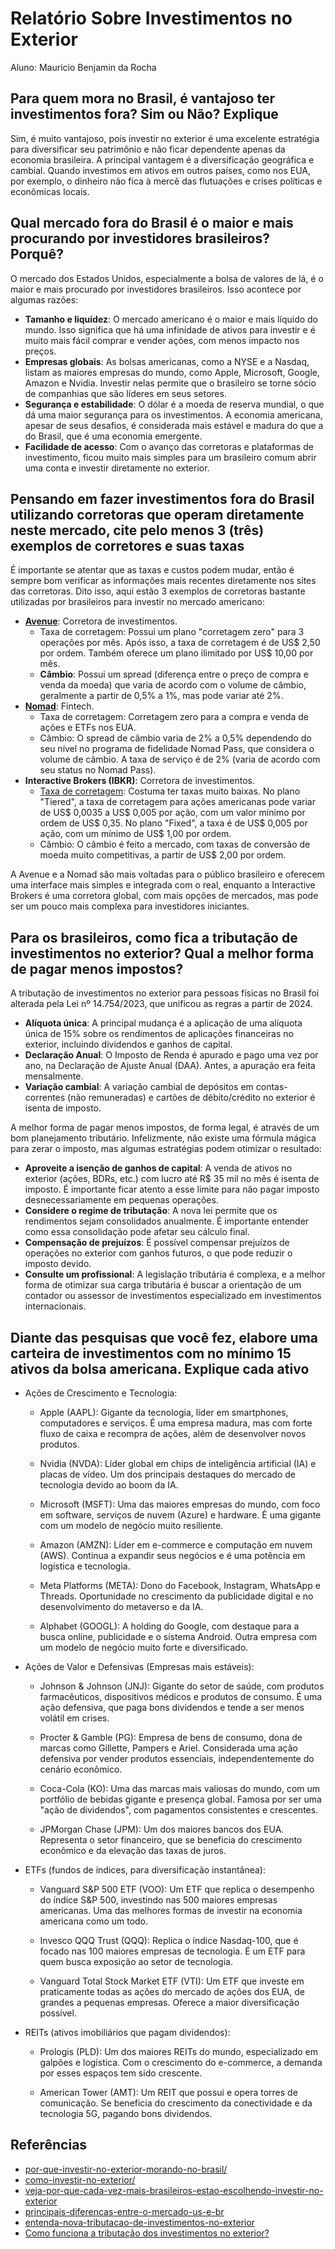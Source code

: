 # Relatório Sobre Investimentos no Exterior

Aluno: Mauricio Benjamin da Rocha

## Para quem mora no Brasil, é vantajoso ter investimentos fora? Sim ou Não? Explique

Sim, é muito vantajoso, pois investir no exterior é uma excelente estratégia para diversificar seu patrimônio e não ficar dependente apenas da economia brasileira. A principal vantagem é a diversificação geográfica e cambial. Quando investimos em ativos em outros países, como nos EUA, por exemplo, o dinheiro não fica à mercê das flutuações e crises políticas e econômicas locais.

## Qual mercado fora do Brasil é o maior e mais procurando por investidores brasileiros? Porquê?

O mercado dos Estados Unidos, especialmente a bolsa de valores de lá, é o maior e mais procurado por investidores brasileiros. Isso acontece por algumas razões:

- **Tamanho e liquidez**: O mercado americano é o maior e mais líquido do mundo. Isso significa que há uma infinidade de ativos para investir e é muito mais fácil comprar e vender ações, com menos impacto nos preços.
- **Empresas globais**: As bolsas americanas, como a NYSE e a Nasdaq, listam as maiores empresas do mundo, como Apple, Microsoft, Google, Amazon e Nvidia. Investir nelas permite que o brasileiro se torne sócio de companhias que são líderes em seus setores.
- **Segurança e estabilidade**: O dólar é a moeda de reserva mundial, o que dá uma maior segurança para os investimentos. A economia americana, apesar de seus desafios, é considerada mais estável e madura do que a do Brasil, que é uma economia emergente.
- **Facilidade de acesso**: Com o avanço das corretoras e plataformas de investimento, ficou muito mais simples para um brasileiro comum abrir uma conta e investir diretamente no exterior.

## Pensando em fazer investimentos fora do Brasil utilizando corretoras que operam diretamente neste mercado, cite pelo menos 3 (três) exemplos de corretores e suas taxas

É importante se atentar que as taxas e custos podem mudar, então é sempre bom verificar as informações mais recentes diretamente nos sites das corretoras. Dito isso, aqui estão 3 exemplos de corretoras bastante utilizadas por brasileiros para investir no mercado americano:

- **[Avenue](https://avenue.us)**: Corretora de investimentos.
  - Taxa de corretagem: Possui um plano "corretagem zero" para 3 operações por mês. Após isso, a taxa de corretagem é de US$ 2,50 por ordem. Também oferece um plano ilimitado por US$ 10,00 por mês.
  - **Câmbio**: Possui um spread (diferença entre o preço de compra e venda da moeda) que varia de acordo com o volume de câmbio, geralmente a partir de 0,5% a 1%, mas pode variar até 2%.
- **[Nomad](https://www.nomadglobal.com)**: Fintech.
  - Taxa de corretagem: Corretagem zero para a compra e venda de ações e ETFs nos EUA.
  - Câmbio: O spread de câmbio varia de 2% a 0,5% dependendo do seu nível no programa de fidelidade Nomad Pass, que considera o volume de câmbio. A taxa de serviço é de 2% (varia de acordo com seu status no Nomad Pass).
- **Interactive Brokers (IBKR)**: Corretora de investimentos.
  - [Taxa de corretagem](https://www.interactivebrokers.com/pt/pricing/commissions-stocks.php): Costuma ter taxas muito baixas. No plano "Tiered", a taxa de corretagem para ações americanas pode variar de US$ 0,0035 a US$ 0,005 por ação, com um valor mínimo por ordem de US$ 0,35. No plano "Fixed", a taxa é de US$ 0,005 por ação, com um mínimo de US$ 1,00 por ordem.
  - Câmbio: O câmbio é feito a mercado, com taxas de conversão de moeda muito competitivas, a partir de US$ 2,00 por ordem.

A Avenue e a Nomad são mais voltadas para o público brasileiro e oferecem uma interface mais simples e integrada com o real, enquanto a Interactive Brokers é uma corretora global, com mais opções de mercados, mas pode ser um pouco mais complexa para investidores iniciantes.

## Para os brasileiros, como fica a tributação de investimentos no exterior? Qual a melhor forma de pagar menos impostos?

A tributação de investimentos no exterior para pessoas físicas no Brasil foi alterada pela Lei nº 14.754/2023, que unificou as regras a partir de 2024.

- **Alíquota única**: A principal mudança é a aplicação de uma alíquota única de 15% sobre os rendimentos de aplicações financeiras no exterior, incluindo dividendos e ganhos de capital.
- **Declaração Anual**: O Imposto de Renda é apurado e pago uma vez por ano, na Declaração de Ajuste Anual (DAA). Antes, a apuração era feita mensalmente.
- **Variação cambial**: A variação cambial de depósitos em contas-correntes (não remuneradas) e cartões de débito/crédito no exterior é isenta de imposto.

A melhor forma de pagar menos impostos, de forma legal, é através de um bom planejamento tributário. Infelizmente, não existe uma fórmula mágica para zerar o imposto, mas algumas estratégias podem otimizar o resultado:

- **Aproveite a isenção de ganhos de capital**: A venda de ativos no exterior (ações, BDRs, etc.) com lucro até R$ 35 mil no mês é isenta de imposto. É importante ficar atento a esse limite para não pagar imposto desnecessariamente em pequenas operações.
- **Considere o regime de tributação**: A nova lei permite que os rendimentos sejam consolidados anualmente. É importante entender como essa consolidação pode afetar seu cálculo final.
- **Compensação de prejuízos**: É possível compensar prejuízos de operações no exterior com ganhos futuros, o que pode reduzir o imposto devido.
- **Consulte um profissional**: A legislação tributária é complexa, e a melhor forma de otimizar sua carga tributária é buscar a orientação de um contador ou assessor de investimentos especializado em investimentos internacionais.

## Diante das pesquisas que você fez, elabore uma carteira de investimentos com no mínimo 15 ativos da bolsa americana. Explique cada ativo

- Ações de Crescimento e Tecnologia:

  - Apple (AAPL): Gigante da tecnologia, líder em smartphones, computadores e serviços. É uma empresa madura, mas com forte fluxo de caixa e recompra de ações, além de desenvolver novos produtos.

  - Nvidia (NVDA): Líder global em chips de inteligência artificial (IA) e placas de vídeo. Um dos principais destaques do mercado de tecnologia devido ao boom da IA.

  - Microsoft (MSFT): Uma das maiores empresas do mundo, com foco em software, serviços de nuvem (Azure) e hardware. É uma gigante com um modelo de negócio muito resiliente.

  - Amazon (AMZN): Líder em e-commerce e computação em nuvem (AWS). Continua a expandir seus negócios e é uma potência em logística e tecnologia.

  - Meta Platforms (META): Dono do Facebook, Instagram, WhatsApp e Threads. Oportunidade no crescimento da publicidade digital e no desenvolvimento do metaverso e da IA.

  - Alphabet (GOOGL): A holding do Google, com destaque para a busca online, publicidade e o sistema Android. Outra empresa com um modelo de negócio muito forte e diversificado.

- Ações de Valor e Defensivas (Empresas mais estáveis):

  - Johnson & Johnson (JNJ): Gigante do setor de saúde, com produtos farmacêuticos, dispositivos médicos e produtos de consumo. É uma ação defensiva, que paga bons dividendos e tende a ser menos volátil em crises.

  - Procter & Gamble (PG): Empresa de bens de consumo, dona de marcas como Gillette, Pampers e Ariel. Considerada uma ação defensiva por vender produtos essenciais, independentemente do cenário econômico.

  - Coca-Cola (KO): Uma das marcas mais valiosas do mundo, com um portfólio de bebidas gigante e presença global. Famosa por ser uma "ação de dividendos", com pagamentos consistentes e crescentes.

  - JPMorgan Chase (JPM): Um dos maiores bancos dos EUA. Representa o setor financeiro, que se beneficia do crescimento econômico e da elevação das taxas de juros.

- ETFs (fundos de índices, para diversificação instantânea):

  - Vanguard S&P 500 ETF (VOO): Um ETF que replica o desempenho do índice S&P 500, investindo nas 500 maiores empresas americanas. Uma das melhores formas de investir na economia americana como um todo.

  - Invesco QQQ Trust (QQQ): Replica o índice Nasdaq-100, que é focado nas 100 maiores empresas de tecnologia. É um ETF para quem busca exposição ao setor de tecnologia.

  - Vanguard Total Stock Market ETF (VTI): Um ETF que investe em praticamente todas as ações do mercado de ações dos EUA, de grandes a pequenas empresas. Oferece a maior diversificação possível.

- REITs (ativos imobiliários que pagam dividendos):

  - Prologis (PLD): Um dos maiores REITs do mundo, especializado em galpões e logística. Com o crescimento do e-commerce, a demanda por esses espaços tem sido crescente.

  - American Tower (AMT): Um REIT que possui e opera torres de comunicação. Se beneficia do crescimento da conectividade e da tecnologia 5G, pagando bons dividendos.

## Referências

- [por-que-investir-no-exterior-morando-no-brasil/](https://exame.com/bussola/por-que-investir-no-exterior-morando-no-brasil/)
- [como-investir-no-exterior/](https://www.suno.com.br/guias/como-investir-no-exterior/)
- [veja-por-que-cada-vez-mais-brasileiros-estao-escolhendo-investir-no-exterior](https://exame.com/negocios/veja-por-que-cada-vez-mais-brasileiros-estao-escolhendo-investir-no-exterior/)
- [principais-diferencas-entre-o-mercado-us-e-br](https://avenue.us/blog/principais-diferencas-entre-o-mercado-us-e-br/)
- [entenda-nova-tributacao-de-investimentos-no-exterior](https://agenciabrasil.ebc.com.br/economia/noticia/2024-03/entenda-nova-tributacao-de-investimentos-no-exterior)
- [Como funciona a tributação dos investimentos no exterior?](https://lps.suno.com.br/suno/como-funciona-a-tributa%C3%A7%C3%A3o-dos-investimentos-no-exterior)
